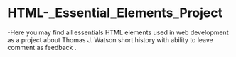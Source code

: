 # HTML-_Essential_Elements_Project

-Here you may find all essentials HTML elements used in web development as a project about Thomas J. Watson short history with ability to leave comment as feedback .
